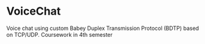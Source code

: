 # VoiceChat
Voice chat using custom Babey Duplex Transmission Protocol (BDTP) based on TCP/UDP. Сoursework in 4th semester
